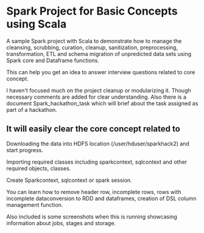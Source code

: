# Spark Project for Basic Concepts using Scala
 
A sample Spark project with Scala to demonstrate how to manage the cleansing, scrubbing, curation, cleanup, sanitization, preprocessing, transformation, ETL and schema migration of unpredicted data sets using Spark core and Dataframe functions.

This can help you get an idea to answer interview questions related to core concept.

I haven't focused much on the project cleanup or modularizing it. Though necessary comments are added for clear understanding. Also there is a document Spark_hackathon_task which will brief about the task assigned as part of a hackathon.

## It will easily clear the core concept related to 

Downloading the data into HDFS location (/user/hduser/sparkhack2) and start progress.

Importing required classes including sparkcontext, sqlcontext and other required objects, classes.

Create Sparkcontext, sqlcontext or spark session.

You can learn how to remove header row, incomplete rows, rows with incomplete dataconversion to RDD and dataframes, creation of DSL column management function.

Also included is some screenshots when this is running showcasing information about jobs, stages and storage.

